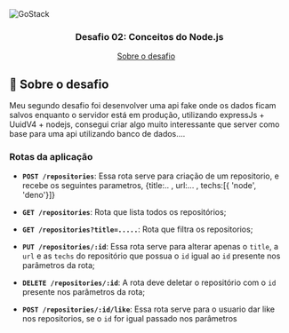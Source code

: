 <img alt="GoStack" src="https://storage.googleapis.com/golden-wind/bootcamp-gostack/header-desafios.png" />

<h3 align="center">
  Desafio 02: Conceitos do Node.js
</h3>

<p align="center">
  <a href="#rocket-sobre-o-desafio">Sobre o desafio</a>&nbsp;&nbsp;&nbsp;
</p>

## :rocket: Sobre o desafio

Meu segundo desafio foi desenvolver uma api fake onde os dados ficam salvos enquanto o servidor está em produção, utilizando expressJs + UuidV4 + nodejs, consegui criar algo muito interessante que server como base para uma api utilizando banco de dados.... 

### Rotas da aplicação

- **`POST /repositories`**: Essa rota serve para criação de um repositorio, e recebe os seguintes parametros, {title:.. , url:... , techs:[{ 'node', 'deno'}]}

- **`GET /repositories`**: Rota que lista todos os repositórios;

- **`GET /repositories?title=.....`**: Rota que filtra os repositorios;

- **`PUT /repositories/:id`**: Essa rota serve para alterar apenas o `title`, a `url` e as `techs` do repositório que possua o `id` igual ao `id` presente nos parâmetros da rota;

- **`DELETE /repositories/:id`**: A rota deve deletar o repositório com o `id` presente nos parâmetros da rota;

- **`POST /repositories/:id/like`**: Essa rota serve para o usuario dar like nos repositorios, se o `id` for igual passado nos parâmetros
